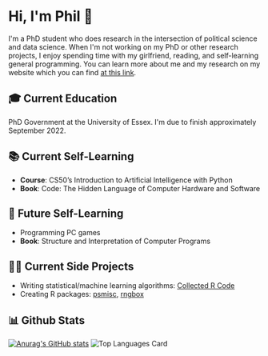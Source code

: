 # Hi, I'm Phil 👋

I'm a PhD student who does research in the intersection of political science and data science. When I'm not working on my PhD or other research projects, I enjoy spending time with my girlfriend, reading, and self-learning general programming. You can learn more about me and my research on my website which you can find [at this link](https://philswatton.github.io/).

## 🎓 Current Education

PhD Government at the University of Essex. I'm due to finish approximately September 2022.

## 📚 Current Self-Learning

- **Course**: CS50’s Introduction to Artificial Intelligence with Python
- **Book**: Code: The Hidden Language of Computer Hardware and Software

## 🔮 Future Self-Learning

- Programming PC games
- **Book**: Structure and Interpretation of Computer Programs

## 👨‍💻 Current Side Projects

- Writing statistical/machine learning algorithms: [Collected R Code](https://philswatton.github.io/Collected-R-Code/index.html)
- Creating R packages: [psmisc](https://github.com/philswatton/psmisc), [rngbox](https://github.com/philswatton/rngbox)

## 📊 Github Stats

[![Anurag's GitHub stats](https://github-readme-stats.vercel.app/api?username=philswatton&count_private=true&show_icons=true)](https://github.com/philipjswatton/github-readme-stats)
![Top Languages Card](https://github-readme-stats.vercel.app/api/top-langs/?username=philswatton&layout=compact&langs_count=10)
